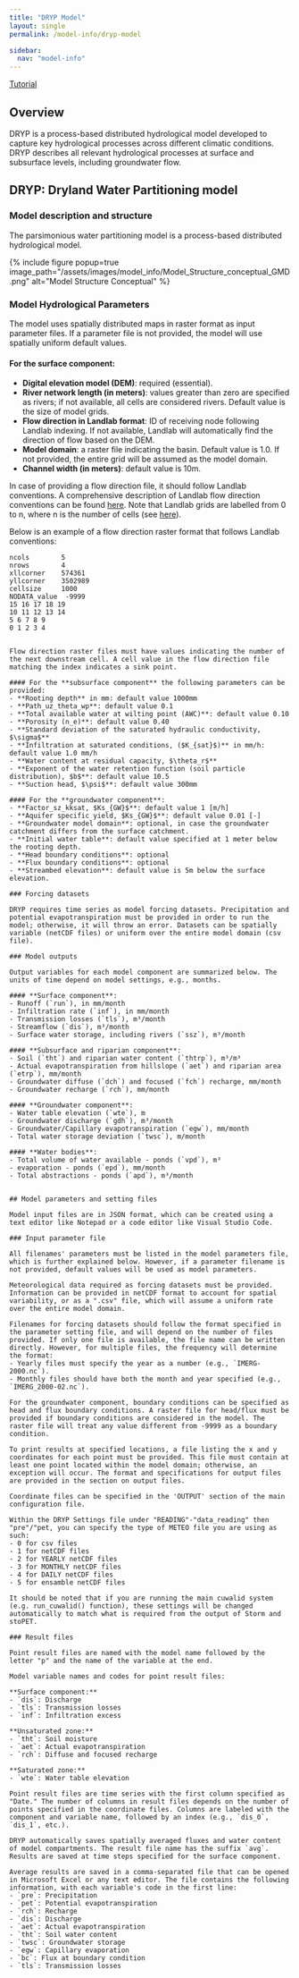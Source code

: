 ```yaml
---
title: "DRYP Model"
layout: single
permalink: /model-info/dryp-model

sidebar:
  nav: "model-info"
---
```


<a href="/tutorials/dryp-tutorial" class="btn btn--primary">Tutorial</a>

## Overview
DRYP is a process-based distributed hydrological model developed to capture key hydrological processes across different climatic conditions. DRYP describes all relevant hydrological processes at surface and subsurface levels, including groundwater flow.

## DRYP: Dryland Water Partitioning model

### Model description and structure

The parsimonious water partitioning model is a process-based distributed hydrological model.

{% include figure popup=true image_path="/assets/images/model_info/Model_Structure_conceptual_GMD.png" alt="Model Structure Conceptual" %}

### Model Hydrological Parameters

The model uses spatially distributed maps in raster format as input parameter files. If a parameter file is not provided, the model will use spatially uniform default values.

#### For the **surface component**:
- **Digital elevation model (DEM)**: required (essential).
- **River network length (in meters)**: values greater than zero are specified as rivers; if not available, all cells are considered rivers. Default value is the size of model grids.
- **Flow direction in Landlab format**: ID of receiving node following Landlab indexing. If not available, Landlab will automatically find the direction of flow based on the DEM.
- **Model domain**: a raster file indicating the basin. Default value is 1.0. If not provided, the entire grid will be assumed as the model domain.
- **Channel width (in meters)**: default value is 10m.

In case of providing a flow direction file, it should follow Landlab conventions. A comprehensive description of Landlab flow direction conventions can be found [here](https://landlab.readthedocs.io/en/master/reference/components/flow_director.html). Note that Landlab grids are labelled from 0 to n, where n is the number of cells (see [here](https://landlab.readthedocs.io/en/master/user_guide/grid.html)).

Below is an example of a flow direction raster format that follows Landlab conventions:

```plaintext
ncols        5
nrows        4
xllcorner    574361
yllcorner    3502989
cellsize     1000
NODATA_value  -9999
15 16 17 18 19
10 11 12 13 14
5 6 7 8 9
0 1 2 3 4


Flow direction raster files must have values indicating the number of the next downstream cell. A cell value in the flow direction file matching the index indicates a sink point.

#### For the **subsurface component** the following parameters can be provided:
- **Rooting depth** in mm: default value 1000mm
- **Path_uz_theta_wp**: default value 0.1
- **Total available water at wilting point (AWC)**: default value 0.10
- **Porosity (n_e)**: default value 0.40
- **Standard deviation of the saturated hydraulic conductivity, $\sigma$**
- **Infiltration at saturated conditions, ($K_{sat}$)** in mm/h: default value 1.0 mm/h
- **Water content at residual capacity, $\theta_r$**
- **Exponent of the water retention function (soil particle distribution), $b$**: default value 10.5
- **Suction head, $\psi$**: default value 300mm

#### For the **groundwater component**:
- **Factor_sz_kksat, $Ks_{GW}$**: default value 1 [m/h]
- **Aquifer specific yield, $Ks_{GW}$**: default value 0.01 [-]
- **Groundwater model domain**: optional, in case the groundwater catchment differs from the surface catchment.
- **Initial water table**: default value specified at 1 meter below the rooting depth.
- **Head boundary conditions**: optional
- **Flux boundary conditions**: optional
- **Streambed elevation**: default value is 5m below the surface elevation.

### Forcing datasets

DRYP requires time series as model forcing datasets. Precipitation and potential evapotranspiration must be provided in order to run the model; otherwise, it will throw an error. Datasets can be spatially variable (netCDF files) or uniform over the entire model domain (csv file).

### Model outputs

Output variables for each model component are summarized below. The units of time depend on model settings, e.g., months.

#### **Surface component**:
- Runoff (`run`), in mm/month
- Infiltration rate (`inf`), in mm/month
- Transmission losses (`tls`), m³/month
- Streamflow (`dis`), m³/month
- Surface water storage, including rivers (`ssz`), m³/month

#### **Subsurface and riparian component**:
- Soil (`tht`) and riparian water content (`thtrp`), m³/m³
- Actual evapotranspiration from hillslope (`aet`) and riparian area (`etrp`), mm/month
- Groundwater diffuse (`dch`) and focused (`fch`) recharge, mm/month
- Groundwater recharge (`rch`), mm/month

#### **Groundwater component**:
- Water table elevation (`wte`), m
- Groundwater discharge (`gdh`), m³/month
- Groundwater/Capillary evapotranspiration (`egw`), mm/month
- Total water storage deviation (`twsc`), m/month

#### **Water bodies**:
- Total volume of water available - ponds (`vpd`), m³
- evaporation - ponds (`epd`), mm/month
- Total abstractions - ponds (`apd`), m³/month


## Model parameters and setting files

Model input files are in JSON format, which can be created using a text editor like Notepad or a code editor like Visual Studio Code.

### Input parameter file

All filenames' parameters must be listed in the model parameters file, which is further explained below. However, if a parameter filename is not provided, default values will be used as model parameters.

Meteorological data required as forcing datasets must be provided. Information can be provided in netCDF format to account for spatial variability, or as a ".csv" file, which will assume a uniform rate over the entire model domain.

Filenames for forcing datasets should follow the format specified in the parameter setting file, and will depend on the number of files provided. If only one file is available, the file name can be written directly. However, for multiple files, the frequency will determine the format:
- Yearly files must specify the year as a number (e.g., `IMERG-2000.nc`).
- Monthly files should have both the month and year specified (e.g., `IMERG_2000-02.nc`).

For the groundwater component, boundary conditions can be specified as head and flux boundary conditions. A raster file for head/flux must be provided if boundary conditions are considered in the model. The raster file will treat any value different from -9999 as a boundary condition.

To print results at specified locations, a file listing the x and y coordinates for each point must be provided. This file must contain at least one point located within the model domain; otherwise, an exception will occur. The format and specifications for output files are provided in the section on output files.

Coordinate files can be specified in the 'OUTPUT' section of the main configuration file.

Within the DRYP Settings file under "READING"-"data_reading" then "pre"/"pet, you can specify the type of METEO file you are using as such:
- 0 for csv files
- 1 for netCDF files
- 2 for YEARLY netCDF files
- 3 for MONTHLY netCDF files
- 4 for DAILY netCDF files
- 5 for ensamble netCDF files

It should be noted that if you are running the main cuwalid system (e.g. run_cuwalid() function), these settings will be changed automatically to match what is required from the output of Storm and stoPET.

### Result files

Point result files are named with the model name followed by the letter "p" and the name of the variable at the end.

Model variable names and codes for point result files:

**Surface component:**
- `dis`: Discharge
- `tls`: Transmission losses
- `inf`: Infiltration excess

**Unsaturated zone:**
- `tht`: Soil moisture
- `aet`: Actual evapotranspiration
- `rch`: Diffuse and focused recharge

**Saturated zone:**
- `wte`: Water table elevation

Point result files are time series with the first column specified as "Date." The number of columns in result files depends on the number of points specified in the coordinate files. Columns are labeled with the component and variable name, followed by an index (e.g., `dis_0`, `dis_1`, etc.).

DRYP automatically saves spatially averaged fluxes and water content of model compartments. The result file name has the suffix `avg`. Results are saved at time steps specified for the surface component.

Average results are saved in a comma-separated file that can be opened in Microsoft Excel or any text editor. The file contains the following information, with each variable's code in the first line:
- `pre`: Precipitation
- `pet`: Potential evapotranspiration
- `rch`: Recharge
- `dis`: Discharge
- `aet`: Actual evapotranspiration
- `tht`: Soil water content
- `twsc`: Groundwater storage
- `egw`: Capillary evaporation
- `bc`: Flux at boundary condition
- `tls`: Transmission losses
